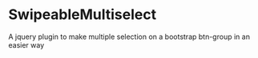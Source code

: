 # SwipeableMultiselect
A jquery plugin to make multiple selection on a bootstrap btn-group in an easier way
